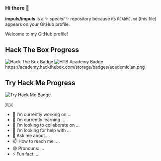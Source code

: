 ### Hi there 👋

**impuls/impuls** is a ✨ _special_ ✨ repository because its `README.md` (this file) appears on your GitHub profile.

Welcome to my GitHub profile!

## Hack The Box Progress
![Hack The Box Badge](https://www.hackthebox.eu/badge/image/impuls)
![HTB Academy Badge]([https://academy.hackthebox.com/achievement/badge/f451dcbe-bebb-11ee-a670-bea50ffe6cb4](https://academy.hackthebox.com/storage/badges/academician.png))
https://academy.hackthebox.com/storage/badges/academician.png
## Try Hack Me Progress
![Try Hack Me Badge](https://tryhackme-badges.s3.amazonaws.com/impuls.png)

🇷🇺

- 🔭 I’m currently working on ...
- 🌱 I’m currently learning ...
- 👯 I’m looking to collaborate on ...
- 🤔 I’m looking for help with ...
- 💬 Ask me about ...
- 📫 How to reach me: ...
- 😄 Pronouns: ...
- ⚡️ Fun fact: ...
